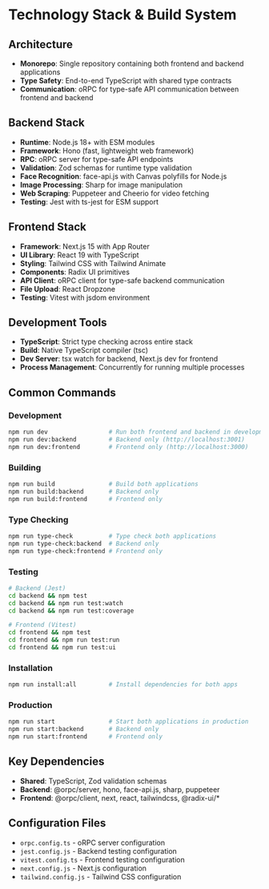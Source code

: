 # Technology Stack & Build System

## Architecture

- **Monorepo**: Single repository containing both frontend and backend applications
- **Type Safety**: End-to-end TypeScript with shared type contracts
- **Communication**: oRPC for type-safe API communication between frontend and backend

## Backend Stack

- **Runtime**: Node.js 18+ with ESM modules
- **Framework**: Hono (fast, lightweight web framework)
- **RPC**: oRPC server for type-safe API endpoints
- **Validation**: Zod schemas for runtime type validation
- **Face Recognition**: face-api.js with Canvas polyfills for Node.js
- **Image Processing**: Sharp for image manipulation
- **Web Scraping**: Puppeteer and Cheerio for video fetching
- **Testing**: Jest with ts-jest for ESM support

## Frontend Stack

- **Framework**: Next.js 15 with App Router
- **UI Library**: React 19 with TypeScript
- **Styling**: Tailwind CSS with Tailwind Animate
- **Components**: Radix UI primitives
- **API Client**: oRPC client for type-safe backend communication
- **File Upload**: React Dropzone
- **Testing**: Vitest with jsdom environment

## Development Tools

- **TypeScript**: Strict type checking across entire stack
- **Build**: Native TypeScript compiler (tsc)
- **Dev Server**: tsx watch for backend, Next.js dev for frontend
- **Process Management**: Concurrently for running multiple processes

## Common Commands

### Development

```bash
npm run dev                 # Run both frontend and backend in development
npm run dev:backend         # Backend only (http://localhost:3001)
npm run dev:frontend        # Frontend only (http://localhost:3000)
```

### Building

```bash
npm run build               # Build both applications
npm run build:backend       # Backend only
npm run build:frontend      # Frontend only
```

### Type Checking

```bash
npm run type-check          # Type check both applications
npm run type-check:backend  # Backend only
npm run type-check:frontend # Frontend only
```

### Testing

```bash
# Backend (Jest)
cd backend && npm test
cd backend && npm run test:watch
cd backend && npm run test:coverage

# Frontend (Vitest)
cd frontend && npm test
cd frontend && npm run test:run
cd frontend && npm run test:ui
```

### Installation

```bash
npm run install:all         # Install dependencies for both apps
```

### Production

```bash
npm run start               # Start both applications in production
npm run start:backend       # Backend only
npm run start:frontend      # Frontend only
```

## Key Dependencies

- **Shared**: TypeScript, Zod validation schemas
- **Backend**: @orpc/server, hono, face-api.js, sharp, puppeteer
- **Frontend**: @orpc/client, next, react, tailwindcss, @radix-ui/\*

## Configuration Files

- `orpc.config.ts` - oRPC server configuration
- `jest.config.js` - Backend testing configuration
- `vitest.config.ts` - Frontend testing configuration
- `next.config.js` - Next.js configuration
- `tailwind.config.js` - Tailwind CSS configuration
